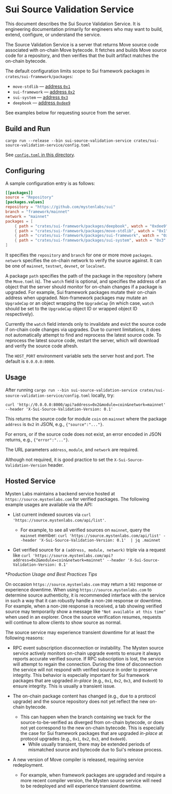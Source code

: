 # Sui Source Validation Service

This document describes the Sui Source Validation Service. It is engineering documentation primarily for engineers who may want to build, extend, configure, or understand the service.

The Source Validation Service is a server that returns Move source code associated with on-chain Move bytecode. It fetches and builds Move source code for a repository, and then verifies that the built artifact matches the on-chain bytecode. 

The default configuration limits scope to Sui framework packages in `crates/sui-framework/packages`:

- `move-stdlib` — [address `0x1`](https://suiexplorer.com/object/0x1)
- `sui-framework` — [address `0x2`](https://suiexplorer.com/object/0x2)
- `sui-system` — [address `0x3`](https://suiexplorer.com/object/0x2)
- `deepbook` — [address `0xdee9`](https://suiexplorer.com/object/0xdee9)

See examples below for requesting source from the server.

## Build and Run

```
cargo run --release --bin sui-source-validation-service crates/sui-source-validation-service/config.toml 
```

See [`config.toml` in this directory](config.toml).

## Configuring

A sample configuration entry is as follows:

```toml
[[packages]]
source = "Repository"
[packages.values]
repository = "https://github.com/mystenlabs/sui"
branch = "framework/mainnet"
network = "mainnet"
packages = [
    { path = "crates/sui-framework/packages/deepbook", watch = "0xdee9" },
    { path = "crates/sui-framework/packages/move-stdlib", watch = "0x1" },
    { path = "crates/sui-framework/packages/sui-framework", watch = "0x2" },
    { path = "crates/sui-framework/packages/sui-system", watch = "0x3" },
]
```

It specifies the `repository` and `branch` for one or more move `packages`. `network` specifies the on-chain network to verify the source against. It can be one of `mainnet`, `testnet`, `devnet`, or `localnet`.

A package `path` specifies the path of the package in the repository (where the `Move.toml` is).
The `watch` field is optional, and specifies the address of an object that the server should monitor for on-chain changes if a package is upgraded. For example, Sui framework packages mutate their on-chain address when upgraded. 
Non-framework packages may mutate an `UpgradeCap` or an object wrapping the `UpgradeCap` (in which case, `watch` should be set to the `UpgradeCap` object ID or wrapped object ID respectively).

Currently the `watch` field intends only to invalidate and evict the source code if on-chain code changes via upgrades. Due to current limitations, it does not automatically attempt to find and reprocess the latest source code. To reprocess the latest source code, restart the server, which will download and verify the source code afresh.

The `HOST_PORT` environment variable sets the server host and port. The default is `0.0.0.0:8000`.

## Usage

After running `cargo run --bin sui-source-validation-service crates/sui-source-validation-service/config.toml` locally, try:

```
curl 'http://0.0.0.0:8000/api?address=0x2&module=coin&network=mainnet' --header 'X-Sui-Source-Validation-Version: 0.1'
```

This returns the source code for module `coin` on `mainnet` where the package `address` is `0x2` in JSON, e.g., `{"source":"..."}`.

For errors, or if the source code does not exist, an error encoded in JSON returns, e.g., `{"error":"..."}`.

The URL parameters `address`, `module`, and `network` are required.

Although not required, it is good practice to set the `X-Sui-Source-Validation-Version` header.

## Hosted Service

Mysten Labs maintains a backend service hosted at `https://source.mystenlabs.com` for verified packages. The following example usages are available via the API:

- List current indexed sources via `curl 'https://source.mystenlabs.com/api/list'`. 
  - For example, to see all verified sources on `mainnet`, query the `mainnet` member: `curl 'https://source.mystenlabs.com/api/list' --header 'X-Sui-Source-Validation-Version: 0.1'  | jq .mainnet`
  
- Get verified source for a `(address, module, network)` triple via a request like `curl 'https://source.mystenlabs.com/api?address=0x2&module=coin&network=mainnet' --header 'X-Sui-Source-Validation-Version: 0.1'`

**Production Usage and Best Practices Tips*

On occasion `https://source.mystenlabs.com` may return a `502` response or experience downtime. When using `https://source.mystenlabs.com` to determine source authenticity, it is recommended interface with the service in such a way that it can robustly handle a non-`200` response or downtime. For example, when a non-`200` response is received, a tab showing verified source may temporarily show a message like `"Not available at this time"` when used in an explorer. Once the source verification resumes, requests will continue to allow clients to show source as normal.

The source service may experience transient downtime for at least the following reasons:

- RPC event subscription disconnection or instability. The Mysten source service actively monitors on-chain upgrade events to ensure it always reports accurate verified source. If RPC subscription is lost, the service will attempt to regain the connection. During the time of disconnection the service will not respond with verified source in order to preserve integrity. This behavior is especially important for Sui framework packages that are upgraded _in-place_ (e.g., `0x1`, `0x2`, `0x3`, and `0xdee9`) to ensure integrity. This is usually a transient issue.

- The on-chain package content has changed (e.g., due to a protocol upgrade) and the source repository does not yet reflect the new on-chain bytecode. 
  - This can happen when the branch containing we track for the source-to-be-verified as diverged from on-chain bytecode, or does not yet correspond to the new on-chain bytecode. This is especially the case for Sui framework packages that are upgraded _in-place_ at protocol upgrades (e.g., `0x1`, `0x2`, `0x3`, and `0xdee9`).
    - While usually transient, there may be extended periods of mismatched source and bytecode due to Sui's release process.
	
- A new version of Move compiler is released, requiring service redeployment.
  - For example, when framework packages are upgraded and require a more recent compiler version, the Mysten source service will need to be redeployed and will experience transient downtime.
